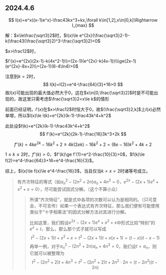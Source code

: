 ## 2024.4.6

$$
I(x)=e^x((x-1)e^x)-\frac43kx^3+kx,\forall k\in[1,2],x\in[0,k]\Rightarrow I_{max}
$$

解：$x\le\frac{\sqrt3}2$时，$I(x)\le e^{2x}(\frac{\sqrt3}2-1)-k(\frac43(\frac{\sqrt3}2)^3-\frac{\sqrt3}2)<0$

$x>\frac12$时，

$I'(x)=e^{2x}(2x-1)-k(4x^2-1)\\=(2x-1)(e^{2x}-k(4x-1))\\\ge(2x-1)(e^{2x}-8x+2)\\>(2x-1)(6-4\ln4)>0$

注意到$k=2$时，
$$
I(k)=I(2)=e^4-\frac{64}{3}+16>0
$$
故$I(x)$可能出现的最大值必然大于0，这在$x\in[0,\frac{\sqrt3}2]$时是不可能出现的，故这里只需考虑$\frac{\sqrt3}2<x\le k$的情形

前面已经证明，$I'(x)$在$x>\frac12$时恒大于0，故$(\frac{\sqrt3}2,k]$上$I(x)$必然单增，所以$I(x)\le I(k)=e^{2k}(k-1)-\frac43k^4+k^2$

此处设$f(k)=e^{2k}(k-1)-\frac43k^4+k^2$
$$
f'(k)=e^{2k}(2k-1)-\frac{16}3k^3+2k
$$

$$
f''(k)=4ke^{2k}-16k^2+2\ge4k(2ek)-16k^2+2=(8e-16)k^2+4k+2
$$

$1\le k\le2$时，$f''(k)>0$，$f'(k)\ge f'(1)=e^2-\frac{10}{3}>0$，$f(k)\le f(2)=e^4-\frac{64}3+16=e^4-\frac{16}{3}$。

综上，$I(x)\le f(x)\le e^4-\frac{16}3$，当且仅当$k=x=2$时诸等号成立。

> 有齐次特征的等式（如$a_n^2-(2n^2+2n)a_n+4n^3=0$，$e^{2x}-(2x+1)e^x+x^2+x=0$），尽可能尝试因式分解。（这个不算小众）
>
> > 所谓“齐次特征”，就是式中各项的次数可以认为是相同的。（只可意会，不可言传）如果一个表达式有齐次特征，那么我们便有可能使用类似于“十字相乘法”的因式分解方法对其进行分解。
> >
> > 比如这里，我们假设$e^{2x}-(2x+1)e^x+x^2+x$中形式比较“特别”的$e^x=t$，那么，那么那个式子就可以写成
> > $$
> > t^2-(2x+1)t+x^2+x=t^2-(2x+1)t+x(x+1)=(t-x)(t-x-1)
> > $$
> > 再举一例，对于$a_n^2-(2n^2+2n)a_n+4n^3=0$，我们设$t=a_n$，则它就可以被整理为
> > $$
> > t^2-(2n^2+2)t+4n^3=t^2-(2n^2+2)t+2n^2\cdot 2n=(t-2n^2)(t-2n)
> > $$

